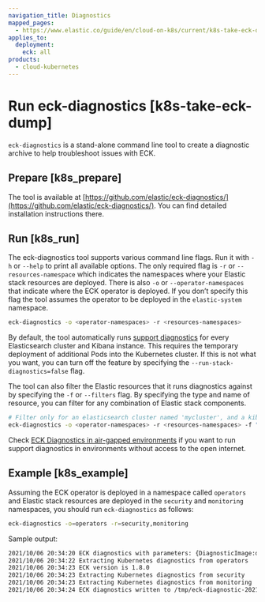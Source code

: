 ```yaml
---
navigation_title: Diagnostics
mapped_pages:
  - https://www.elastic.co/guide/en/cloud-on-k8s/current/k8s-take-eck-dump.html
applies_to:
  deployment:
    eck: all
products:
  - cloud-kubernetes
---
```


# Run eck-diagnostics [k8s-take-eck-dump]

`eck-diagnostics` is a stand-alone command line tool to create a diagnostic archive to help troubleshoot issues with ECK.


## Prepare [k8s_prepare] 

The tool is available at [https://github.com/elastic/eck-diagnostics/](https://github.com/elastic/eck-diagnostics/). You can find detailed installation instructions there.


## Run [k8s_run] 

The eck-diagnostics tool supports various command line flags. Run it with `-h` or `--help` to print all available options. The only required flag is `-r` or `--resources-namespace` which indicates the namespaces where your Elastic stack resources are deployed. There is also `-o` or `--operator-namespaces` that indicate where the ECK operator is deployed. If you don’t specify this flag the tool assumes the operator to be deployed in the `elastic-system` namespace.

```bash
eck-diagnostics -o <operator-namespaces> -r <resources-namespaces>
```

By default, the tool automatically runs [support diagnostics](https://github.com/elastic/support-diagnostics) for every Elasticsearch cluster and Kibana instance. This requires the temporary deployment of additional Pods into the Kubernetes cluster. If this is not what you want, you can turn off the feature by specifying the `--run-stack-diagnostics=false` flag.

The tool can also filter the Elastic resources that it runs diagnostics against by specifying the `-f` or `--filters` flag.  By specifying the type and name of resource, you can filter for any combination of Elastic stack components.

```bash
# Filter only for an elasticsearch cluster named 'mycluster', and a kibana instance named 'mykibana'.
eck-diagnostics -o <operator-namespaces> -r <resources-namespaces> -f "elasticsearch=mycluster" -f "kibana=mykibana"
```

Check [ECK Diagnostics in air-gapped environments](../../../deploy-manage/deploy/cloud-on-k8s/air-gapped-install.md#k8s-eck-diag-air-gapped) if you want to run support diagnostics in environments without access to the open internet.


## Example [k8s_example] 

Assuming the ECK operator is deployed in a namespace called `operators` and Elastic stack resources are deployed in the `security` and `monitoring` namespaces, you should run `eck-diagnostics` as follows:

```bash
eck-diagnostics -o=operators -r=security,monitoring
```

Sample output:

```bash
2021/10/06 20:34:20 ECK diagnostics with parameters: {DiagnosticImage:docker.elastic.co/eck-dev/support-diagnostics:8.1.4 ECKVersion: Kubeconfig: OperatorNamespaces:[operators] ResourcesNamespaces:[security monitoring] OutputDir:/tmp RunStackDiagnostics:true Verbose:false}
2021/10/06 20:34:22 Extracting Kubernetes diagnostics from operators
2021/10/06 20:34:23 ECK version is 1.8.0
2021/10/06 20:34:23 Extracting Kubernetes diagnostics from security
2021/10/06 20:34:23 Extracting Kubernetes diagnostics from monitoring
2021/10/06 20:34:24 ECK diagnostics written to /tmp/eck-diagnostic-2021-10-06T20-34-21.zip
```

